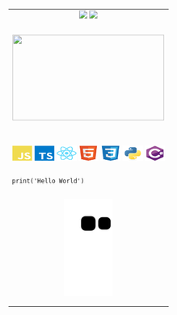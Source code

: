 <table><tr><td>
<div align="center" style="display: inline_block">

  <img height="150em" src="https://github-readme-stats.vercel.app/api?username=San-chez&show_icons=true&theme=dark&include_all_commits=true&count_private=true"/>
  <img height="150em" src="https://github-readme-stats.vercel.app/api/top-langs/?username=San-chez&layout=default&langs_count=7&theme=dark&custom_title=Linguagens"></br>

  ##
  <img src="https://media4.giphy.com/media/cODrlNTkGnZGVtVagd/200.gif?cid=5a38a5a2ctkalzv9exw0u0m4yyttcpbs6eazwhtxkewhy2oe&amp;rid=200.gif&amp;ct=g" style="height:170px;width:300px"/>
</div>

##
<div style="display: inline_block;" align="center"></br>
  <img align="center" alt="Sancho-Js" height="30" width="40" src="https://raw.githubusercontent.com/devicons/devicon/master/icons/javascript/javascript-plain.svg">
  <img align="center" alt="Sancho-Ts" height="30" width="40" src="https://raw.githubusercontent.com/devicons/devicon/master/icons/typescript/typescript-plain.svg">
  <img align="center" alt="Sancho-React" height="30" width="40" src="https://raw.githubusercontent.com/devicons/devicon/master/icons/react/react-original.svg">
  <img align="center" alt="Sancho-HTML" height="30" width="40" src="https://raw.githubusercontent.com/devicons/devicon/master/icons/html5/html5-original.svg">
  <img align="center" alt="Sancho-CSS" height="30" width="40" src="https://raw.githubusercontent.com/devicons/devicon/master/icons/css3/css3-original.svg">
  <img align="center" alt="Sancho-Python" height="30" width="40" src="https://raw.githubusercontent.com/devicons/devicon/master/icons/python/python-original.svg">
  <img align="center" alt="Sancho-Csharp" height="30" width="40" src="https://raw.githubusercontent.com/devicons/devicon/master/icons/csharp/csharp-original.svg">
</div></br>

```
print('Hello World')
```
##
<div style="display: inline_block" align="center">
  
  ![Snake animation](https://github.com/rafaballerini/rafaballerini/blob/output/github-contribution-grid-snake.svg)
</div>
</td></tr></table>
